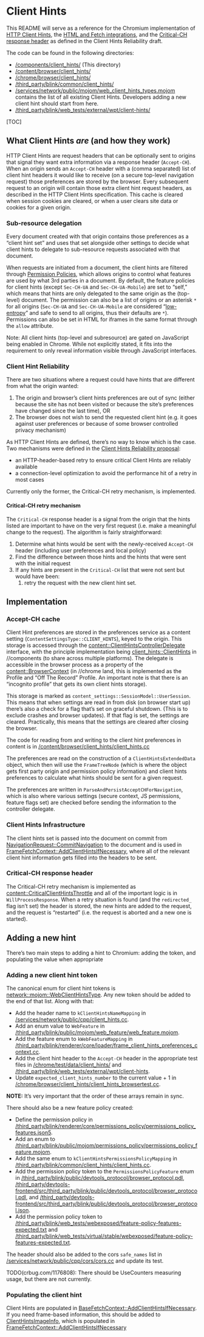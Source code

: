 # Client Hints

This README will serve as a reference for the Chromium implementation of [HTTP Client Hints](https://www.rfc-editor.org/rfc/rfc8942.html), the [HTML and Fetch integrations](https://wicg.github.io/client-hints-infrastructure), and the [Critical-CH response header](https://tools.ietf.org/html/draft-davidben-http-client-hint-reliability) as defined in the Client Hints Reliability draft.

The code can be found in the following directories:

*   [/components/client_hints/] (This directory)
*   [/content/browser/client_hints/]
*   [/chrome/browser/client_hints/]
*   [/third_party/blink/common/client_hints/]
*   [/services/network/public/mojom/web_client_hints_types.mojom] contains the list of all existing Client Hints. Developers adding a new client hint should start from here.
*   [/third_party/blink/web_tests/external/wpt/client-hints/]

[TOC]

## What Client Hints *are* (and how they work)

HTTP Client Hints are request headers that can be optionally sent to origins that signal they want extra information via a response header (`Accept-CH`). When an origin sends an `Accept-CH` header with a (comma separated) list of client hint headers it would like to receive (on a secure top-level navigation request) those preferences are stored by the browser. Every subsequent request to an origin will contain those extra client hint request headers, as described in the HTTP Client Hints specification. This cache is cleared when session cookies are cleared, or when a user clears site data or cookies for a given origin.

### Sub-resource delegation

Every document created with that origin contains those preferences as a “client hint set” and uses that set alongside other settings to decide what client hints to delegate to sub-resource requests associated with that document.

When requests are initiated from a document, the client hints are filtered through [Permission Policies](https://w3c.github.io/webappsec-permissions-policy/), which allows origins to control what features are used by what 3rd parties in a document. By default, the feature policies for client hints (except `Sec-CH-UA` and `Sec-CH-UA-Mobile`) are set to “self,” which means that hints are only delegated to the same origin as the (top-level) document. The permission can also be a list of origins or an asterisk `*` for all origins (`Sec-CH-UA` and `Sec-CH-UA-Mobile` are considered “[low-entropy](https://wicg.github.io/client-hints-infrastructure/#low-entropy-hint-table)” and safe to send to all origins, thus their defaults are `*`). Permissions can also be set in HTML for iframes in the same format through the `allow` attribute.

Note: All client hints (top-level and subresource) are gated on JavaScript being enabled in Chrome. While not explicitly stated, it fits into the requirement to only reveal information visible through JavaScript interfaces.

### Client Hint Reliability

There are two situations where a request could have hints that are different from what the origin wanted:

1. The origin and browser’s client hints preferences are out of sync (either because the site has not been visited or because the site’s preferences have changed since the last time), OR
2. The browser does not wish to send the requested client hint (e.g. it goes against user preferences or because of some browser controlled privacy mechanism)

As HTTP Client Hints are defined, there’s no way to know which is the case. Two mechanisms were defined in the [Client Hints Reliability proposal](https://tools.ietf.org/html/draft-davidben-http-client-hint-reliability):

*   an HTTP-header-based retry to ensure critical Client Hints are reliably available
*   a connection-level optimization to avoid the performance hit of a retry in most cases

Currently only the former, the Critical-CH retry mechanism, is implemented.

#### Critical-CH retry mechanism

The `Critical-CH` response header is a signal from the origin that the hints listed are important to have on the very first request (i.e. make a meaningful change to the request). The algorithm is fairly straightforward:

1. Determine what hints would be sent with the newly-received `Accept-CH` header (including user preferences and local policy)
2. Find the difference between those hints and the hints that were sent with the initial request
3. If any hints are present in the `Critical-CH` list that were not sent but would have been:
    1. retry the request with the new client hint set.

## Implementation

### Accept-CH cache

Client Hint preferences are stored in the preferences service as a content setting (`ContentSettingsType::CLIENT_HINTS`), keyed to the origin. This storage is accessed through the [content::ClientHintsControllerDelegate] interface, with the principle implementation being [client_hints::ClientHints] in //components (to share across multiple platforms). The delegate is accessible in the browser process as a property of the [content::BrowserContext] (in //chrome land, this is implemented as the Profile and “Off The Record” Profile. An important note is that there is an “incognito profile” that gets its own client hints storage).

This storage is marked as `content_settings::SessionModel::UserSession`. This means that when settings are read in from disk (on browser start up) there’s also a check for a flag that’s set on graceful shutdown. (This is to exclude crashes and browser updates). If that flag is set, the settings are cleared. Practically, this means that the settings are cleared after closing the browser.

The code for reading from and writing to the client hint preferences in content is in [/content/browser/client_hints/client_hints.cc]

The preferences are read on the construction of a `ClientHintsExtendedData` object, which then will use the `FrameTreeNode` (which is where the object gets first party origin and permission policy information) and client hints preferences to calculate what hints should be sent for a given request.

The preferences are written in `ParseAndPersistAcceptCHForNavigation`, which is also where various settings (secure context, JS permissions, feature flags set) are checked before sending the information to the controller delegate.

### Client Hints Infrastructure

The client hints set is passed into the document on commit from [NavigationRequest::CommitNavigation](/content/browser/renderer_host/navigation_request.cc) to the document and is used in [FrameFetchContext::AddClientHintsIfNecessary](/third_party/blink/renderer/core/loader/frame_fetch_context.cc), where all of the relevant client hint information gets filled into the headers to be sent.

### Critical-CH response header

The Critical-CH retry mechanism is implemented as [content::CriticalClientHintsThrottle] and all of the important logic is in `WillProcessResponse`. When a retry situation is found (and the `redirected_` flag isn’t set) the header is stored, the new hints are added to the request, and the request is “restarted” (i.e. the request is aborted and a new one is started).

## Adding a new hint

There’s two main steps to adding a hint to Chromium: adding the token, and populating the value when appropriate

### Adding a new client hint token

The canonical enum for client hint tokens is [network::mojom::WebClientHintsType]. Any new token should be added to the end of that list. Along with that:

*   Add the header name to `kClientHintsNameMapping` in [/services/network/public/cpp/client_hints.cc].
*   Add an enum value to `WebFeature` in [/third_party/blink/public/mojom/web_feature/web_feature.mojom].
*   Add the feature enum to `kWebFeatureMapping` in [/third_party/blink/renderer/core/loader/frame_client_hints_preferences_context.cc].
*   Add the client hint header to the `Accept-CH` header in the appropriate test files in [/chrome/test/data/client_hints/] and [/third_party/blink/web_tests/external/wpt/client-hints].
*   Update `expected_client_hints_number` to the current value + 1 in [/chrome/browser/client_hints/client_hints_browsertest.cc].

**NOTE:** It’s very important that the order of these arrays remain in sync.

There should also be a new feature policy created:

*   Define the permission policy in [/third_party/blink/renderer/core/permissions_policy/permissions_policy_features.json5].
*   Add an enum to [/third_party/blink/public/mojom/permissions_policy/permissions_policy_feature.mojom].
*   Add the same enum to `kClientHintsPermissionsPolicyMapping` in [/third_party/blink/common/client_hints/client_hints.cc].
*   Add the permission policy token to the `PermissionsPolicyFeature` enum in [/third_party/blink/public/devtools_protocol/browser_protocol.pdl], [/third_party/devtools-frontend/src/third_party/blink/public/devtools_protocol/browser_protocol.pdl], and [/third_party/devtools-frontend/src/third_party/blink/public/devtools_protocol/browser_protocol.json].
*   Add the permission policy token to [/third_party/blink/web_tests/webexposed/feature-policy-features-expected.txt] and [/third_party/blink/web_tests/virtual/stable/webexposed/feature-policy-features-expected.txt].

The header should also be added to the cors `safe_names` list in [/services/network/public/cpp/cors/cors.cc](/services/network/public/cpp/cors/cors.cc) and update its test.

TODO(crbug.com/1176808): There should be UseCounters measuring usage, but there are not currently.

### Populating the client hint

Client Hints are populated in [BaseFetchContext::AddClientHintsIfNecessary](/third_party/blink/renderer/core/loader/base_fetch_context.cc). If you need frame-based information, this should be added to [ClientHintsImageInfo](/third_party/blink/renderer/core/loader/base_fetch_context.cc), which is populated in [FrameFetchContext::AddClientHintsIfNecessary](/third_party/blink/renderer/core/loader/frame_fetch_context.cc)

<!-- links -->
[/components/client_hints/]: /components/client_hints/
[/content/browser/client_hints/]: /content/browser/client_hints/
[/chrome/browser/client_hints/]: /chrome/browser/client_hints/
[/third_party/blink/common/client_hints/]: /third_party/blink/common/client_hints/
[/services/network/public/mojom/web_client_hints_types.mojom]: /services/network/public/mojom/web_client_hints_types.mojom
[/third_party/blink/web_tests/external/wpt/client-hints/]: /third_party/blink/web_tests/external/wpt/client-hints/
[content::ClientHintsControllerDelegate]: /content/public/browser/client_hints_controller_delegate.h
[client_hints::ClientHints]: /components/client_hints/browser/client_hints.h
[content::BrowserContext]: /content/public/browser/browser_context.h
[/content/browser/client_hints/client_hints.cc]: /content/browser/client_hints/client_hints.cc
[content::CriticalClientHintsThrottle]: /content/browser/client_hints/critical_client_hints_throttle.h
[network::mojom::WebClientHintsType]: /services/network/public/mojom/web_client_hints_types.mojom
[/services/network/public/cpp/client_hints.cc]: /services/network/public/cpp/client_hints.cc
[/third_party/blink/common/client_hints/client_hints.cc]: /third_party/blink/common/client_hints/client_hints.cc
[/third_party/blink/public/mojom/web_feature/web_feature.mojom]: /third_party/blink/public/mojom/web_feature/web_feature.mojom
[/third_party/blink/renderer/core/loader/frame_client_hints_preferences_context.cc]: /third_party/blink/renderer/core/loader/frame_client_hints_preferences_context.cc
[/chrome/test/data/client_hints/]: /chrome/test/data/client_hints/
[/third_party/blink/web_tests/external/wpt/client-hints]: /third_party/blink/web_tests/external/wpt/client-hints
[/chrome/browser/client_hints/client_hints_browsertest.cc]: /chrome/browser/client_hints/client_hints_browsertest.cc
[/third_party/blink/renderer/core/permissions_policy/permissions_policy_features.json5]: /third_party/blink/renderer/core/permissions_policy/permissions_policy_features.json5
[/third_party/blink/public/mojom/permissions_policy/permissions_policy_feature.mojom]: /third_party/blink/public/mojom/permissions_policy/permissions_policy_feature.mojom
[/third_party/blink/public/devtools_protocol/browser_protocol.pdl]: /third_party/blink/public/devtools_protocol/browser_protocol.pdl
[/third_party/devtools-frontend/src/third_party/blink/public/devtools_protocol/browser_protocol.pdl]: /third_party/devtools-frontend/src/third_party/blink/public/devtools_protocol/browser_protocol.pdl
[/third_party/devtools-frontend/src/third_party/blink/public/devtools_protocol/browser_protocol.json]: /third_party/devtools-frontend/src/third_party/blink/public/devtools_protocol/browser_protocol.json
[/third_party/blink/web_tests/webexposed/feature-policy-features-expected.txt]: /third_party/blink/web_tests/webexposed/feature-policy-features-expected.txt
[/third_party/blink/web_tests/virtual/stable/webexposed/feature-policy-features-expected.txt]: /third_party/blink/web_tests/virtual/stable/webexposed/feature-policy-features-expected.txt
